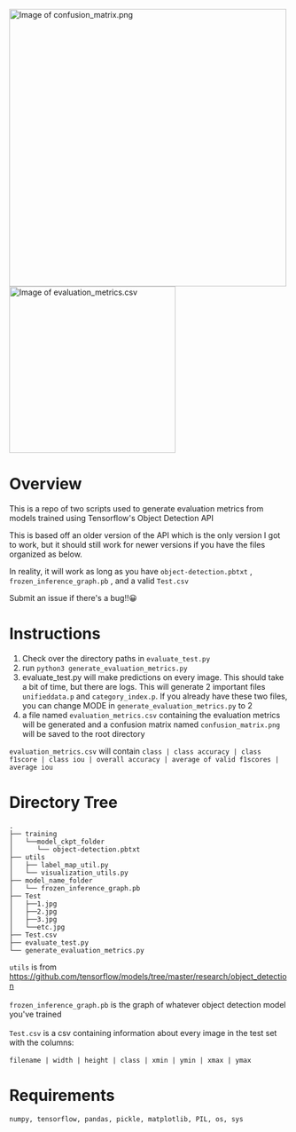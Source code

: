 <p align="left">
  <img src="https://cdn.discordapp.com/attachments/511941623299571713/546851305897852938/unknown.png" alt="Image of confusion_matrix.png" width=500 align= "center">
  <img src="https://cdn.discordapp.com/attachments/511941623299571713/546851514208223242/unknown.png" alt="Image of evaluation_metrics.csv" width=300 align = "center">
</p>

# Overview
This is a repo of two scripts used to generate evaluation metrics from models trained using Tensorflow's Object Detection API

This is based off an older version of the API which is the only version I got to work, but it should still work for newer versions if you have the files organized as below.

In reality, it will work as long as you have `object-detection.pbtxt` , `frozen_inference_graph.pb` , and a valid `Test.csv`

Submit an issue if there's a bug!!😀 

# Instructions
1. Check over the directory paths in `evaluate_test.py`<br />
2. run `python3 generate_evaluation_metrics.py`<br />
3. evaluate_test.py will make predictions on every image. This should take a bit of time, but there are logs. This will generate 2 important files `unifieddata.p` and `category_index.p`. If you already have these two files, you can change MODE in `generate_evaluation_metrics.py` to 2<br />
4. a file named `evaluation_metrics.csv` containing the evaluation metrics will be generated and a confusion matrix named `confusion_matrix.png` will be saved to the root directory<br />

`evaluation_metrics.csv` will contain 
`class | class accuracy | class f1score | class iou | overall accuracy | average of valid f1scores | average iou`

# Directory Tree
```
.
├── training
│   └──model_ckpt_folder
│      └── object-detection.pbtxt
├── utils
│   ├── label_map_util.py
│   └── visualization_utils.py
├── model_name_folder
│   └── frozen_inference_graph.pb
├── Test
│   ├──1.jpg
│   ├──2.jpg
│   ├──3.jpg
│   └──etc.jpg
├── Test.csv
├── evaluate_test.py
└── generate_evaluation_metrics.py
```

`utils` is from https://github.com/tensorflow/models/tree/master/research/object_detection<br /><br />
`frozen_inference_graph.pb` is the graph of whatever object detection model you've trained<br /><br />
`Test.csv` is a csv containing information about every image in the test set with the columns:<br /><br />
`filename | width | height | class | xmin | ymin | xmax | ymax`<br />

# Requirements

`numpy, tensorflow, pandas, pickle, matplotlib, PIL, os, sys`





